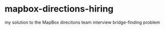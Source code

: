 # mapbox-directions-hiring
my solution to the MapBox direcitons team interview bridge-finding problem
